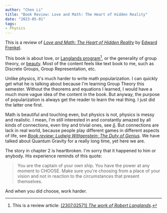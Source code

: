 ```yaml
---
author: "Chen Li"
title: "Book Review: Love and Math: The Heart of Hidden Reality"
date: "2023-05-01"
tags: 
- Physics
---
```


This is a review of [_Love and Math: The Heart of Hidden Reality_](https://www.amazon.com/Love-Math-Heart-Hidden-Reality/dp/0465050743) by [Edward Frenkel](https://www.edwardfrenkel.com/).

This book is about love, or [Langlands program](https://en.wikipedia.org/wiki/Langlands_program)[^1], or the generality of group theory, or [beauty](https://chenli2049.github.io/posts/20230304-book-review-lost-in-math/). Most of the content feels like text book to me, such as Discrete Groups, Group Representation, etc.

Unlike physics, it's much harder to write math popularization. I can quickly get what he is talking about because I'm learning Group Theory this semester. Without the theorems and equations I learned, I would have a much more vague idea of the content in the book. But anyway, the purpose of popularization is always get the reader to learn the real thing. I just did the latter one first.

Math is beautiful and touching even, but physics is not, physics is messy and realistic. I mean, I'm still interested in and constantly amazed by all kinds of connections, even tiny and trivial ones, see [_δ_](https://chenli2049.github.io/posts/20230314-delta-function/). But connections are lack in real world, because people play different games in different aspects of life, see [_Book review: Ludwig Wittgenstein: The Duty of Genius_](https://chenli2049.github.io/posts/20230312-book-review-ludwig-wittgenstein-the-duty-of-genius/). We have talked about Quantum Gravity for a really long time, yet here we are.

The story in chapter 2 is heartbroken. I'm sorry that it happened to him or anybody. His experience reminds of this quote:

>You are the captain of your own ship. You have the power at any moment to CHOOSE. Make sure you're choosing from a place of your vision and not in reaction to the circumstances that present themselves.

And when you did choose, work harder.

[^1]: This is a review article: [[2307.02571] _The work of Robert Langlands_](https://arxiv.org/abs/2307.02571).